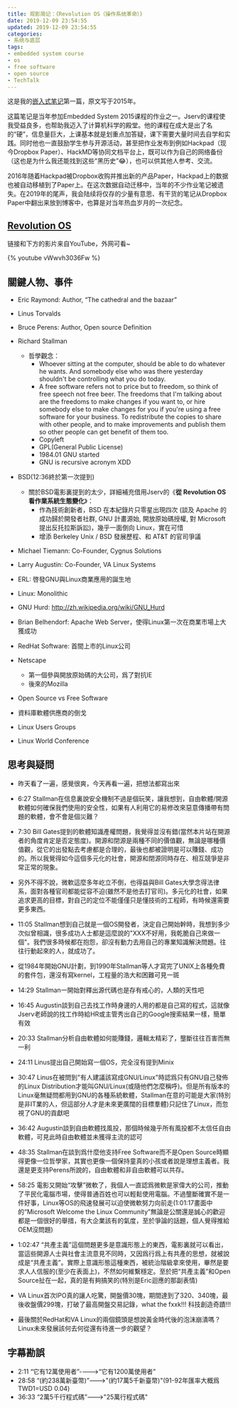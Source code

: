 ```yaml
---
title: 观影简记：《Revolution OS（操作系统革命）》
date: 2019-12-09 23:54:55
updated: 2019-12-09 23:54:55
categories:
- 系统与底层
tags:
- embedded system course
- os
- free software
- open source
- TechTalk
---
```


这是我的[嵌入式笔记](https://joouis.com/2019/watching-notes-revolution-os/)第一篇，原文写于2015年。

这篇笔记是当年参加Embedded System 2015课程的作业之一。Jserv的课程使我受益良多，也帮助我迈入了计算机科学的殿堂。他的课程在成大是出了名的“硬”，信息量巨大，上课基本就是划重点加答疑，课下需要大量时间去自学和实践。同时他也一直鼓励学生参与开源活动，甚至把作业发布到例如Hackpad（现今Dropbox Paper）、HackMD等协同文档平台上，既可以作为自己的网络备份（这也是为什么我还能找到这些“黑历史”😂），也可以供其他人参考、交流。

2016年随着Hackpad被Dropbox收购并推出新的产品Paper，Hackpad上的数据也被自动移植到了Paper上。在这次数据自动迁移中，当年的不少作业笔记被遗失。在2019年的尾声，我会陆续将仅存的少量有意思、有干货的笔记从Dropbox Paper中翻出来放到博客中，也算是对当年热血岁月的一次纪念。

<!-- more -->



## [Revolution OS](https://youtu.be/vWwvh3036Fw)

链接和下方的影片来自YouTube，外网可看~

{% youtube vWwvh3036Fw %}



## 關鍵人物、事件

- Eric Raymond: Author, “The cathedral and the bazaar”

- Linus Torvalds
- Bruce Perens: Author, Open source Definition

- Richard Stallman
  - 哲學觀念：
    - Whoever sitting at the computer, should be able to do whatever he wants. And somebody else who was there yesterday shouldn't be controlling what you do today. 
    - A free software refers not to price but to freedom, so think of free speech not free beer. The freedoms that I'm talking about are the freedoms to make changes if you want to, or hire somebody else to make changes for you if you're using a free software for your business. To redistribute the copies to share with other people, and to make improvements and publish them so other people can get benefit of them too.
    - Copyleft
    - GPL(General Public License)
    - 1984.01 GNU started
    - GNU is recursive acronym XDD
- BSD(12:36終於第一次提到)
  - 關於BSD電影裏提到的太少，詳細補充借用Jserv的《**從 Revolution OS 看作業系統生態變化**》：
    - 作為技術創新者，BSD 在本紀錄片只零星出現四次 (談及 Apache 的成功歸於開發者社群, GNU 計畫源始, 開放原始碼授權, 對 Microsoft 提出反托拉斯訴訟)，幾乎一面倒向 Linux，實在可惜
    - 增添 Berkeley Unix / BSD 發展歷程、和 AT&T 的官司爭議
- Michael Tiemann: Co-Founder, Cygnus Solutions
- Larry Augustin: Co-Founder, VA Linux Systems
- ERL: 啓發GNU與Linux商業應用的誕生地
- Linux: Monolithic
- GNU Hurd: http://zh.wikipedia.org/wiki/GNU_Hurd
- Brian Belhendorf: Apache Web Server，使得Linux第一次在商業市場上大獲成功
- RedHat Software: 首間上市的Linux公司
- Netscape
  - 第一個參與開放原始碼的大公司，爲了對抗IE
  - 後來的Mozilla
- Open Source vs Free Software
- 資料庫軟體供應商的倒戈
- Linux Users Groups
- Linux World Conference



## 思考與疑問

- 昨天看了一遍，感覺很爽，今天再看一遍，把想法都寫出來
- 6:27 Stallman在信息裏說安全機制不過是個玩笑，讓我想到，自由軟體/開源軟體如何確保我們使用的安全性，如果有人利用它的易修改來惡意傳播帶有問題的軟體，會不會是個災難？
- 7:30 Bill Gates提到的軟體知識產權問題，我覺得並沒有錯(當然本片站在開源者的角度肯定是否定態度)。開源和閉源是兩種不同的價值觀，無論是哪種價值觀，從它的出發點去考慮都是合理的，最後也都被證明是可以賺錢、成功的。所以我覺得如今這個多元化的社會，開源和閉源同時存在、相互競爭是非常正常的現象。

- 另外不得不說，微軟這麼多年屹立不倒，也得益與Bill Gates大學念得法律系，面對各種官司都能從容不迫(雖然不是他去打官司)。多元化的社會，如果追求更高的目標，對自己的定位不能僅僅只是懂技術的工程師，有時候還需要更多東西。

- 11:05 Stallman想到自己就是一個OS開發者，決定自己開始幹時，我想到多少次似曾相識，很多成功人士都是這麼說的"XXX不好用，我乾脆自己來做一個"。我們很多時候都在抱怨，卻沒有動力去用自己的專業知識解決問題。往往行動起來的人，就成功了。
- 從1984年開始GNU計劃，到1990年Stallman等人才寫完了UNIX上各種免費的套件包，還沒有寫kernel，工程量的浩大和困難可見一斑
- 14:29 Stallman一開始對釋出源代碼也是存有戒心的，人類的天性吧
- 16:45 Augustin談到自己去找工作時身邊的人用的都是自己寫的程式，這就像Jserv老師說的找工作時給HR或主管秀出自己的Google搜索結果一樣，簡單有效
- 20:33 Stallman分析自由軟體如何能賺錢，邏輯太精彩了，壟斷往往百害而無一利
- 24:11 Linus提出自己開始寫一個OS，完全沒有提到Minix
- 30:47 Linus在被問到"有人建議該寫成GNU/Linux"時認爲只有GNU自己發佈的Linux Distribution才能叫GNU/Linux(或隨他們怎麼稱呼)。但是所有版本的Linux毫無疑問都用到GNU的各種系統軟體，Stallman在意的可能是大家(特別是非IT業的人，但這部分人才是未來更廣闊的目標羣體)只記住了Linux，而忽視了GNU的貢獻吧
- 36:42 Augustin談到自由軟體找風投，那個時候幾乎所有風投都不太信任自由軟體，可見此時自由軟體並未獲得主流的認可
- 48:35 Stallman在談到爲什麼他支持Free Software而不是Open Source時顯得更像一位哲學家，其實也更像一個保持童真的小孩或者說是理想主義者。我還是更支持Perens所說的，自由軟體和非自由軟體可以共存。
- 58:25 電影又開始“攻擊”微軟了，我個人一直認爲微軟是家偉大的公司，推動了平民化電腦市場，使得普通百姓也可以輕鬆使用電腦。不過壟斷確實不是一件好事，Linux等OS的飛速發展可以迫使微軟努力向前走(1:01:17畫面中的“Microsoft Welcome the Linux Community”無論是公關還是誠心的歡迎都是一個很好的舉措，有大企業該有的氣度，至於爭論的話題，個人覺得推給OEM沒問題)
- 1:02:47 “共產主義”這個問題更多是意識形態上的東西，電影裏就可以看出，當這些開源人士與社會主流意見不同時，又因爲行爲上有共產的思想，就被說成是“共產主義”。實際上意識形態這種東西，被統治階級拿來使用，畢然是要求人人信服的(至少在表面上)，不然如何維繫穩定。至於把“共產主義”和Open Source扯在一起，真的是有夠搞笑的(特別是Eric迴應的那副表情)
- VA Linux首次IPO真的讓人吃驚，開盤價30塊，期間達到了320、340塊，最後收盤價299塊，打破了最高開盤交易記錄，what the fxxk!!! 科技創造奇蹟!!!
- 最後關於RedHat和VA Linux的兩個鏡頭是想說黃金時代後的泡沫崩潰嗎？Linux未來發展該何去何從還有待進一步的觀望？



## 字幕勘誤

- 2:11  “它有12萬使用者”---->“它有1200萬使用者”
- 28:58 “(約238萬新臺幣)”--->"(約17萬5千新臺幣)"(91-92年匯率大概爲TWD1=USD 0.04)
- 36:33 “2萬5千行程式碼”--->"25萬行程式碼"